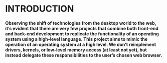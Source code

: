 # INTRODUCTION
#### Observing the shift of technologies from the desktop world to the web, it’s evident that there are very few projects that combine both front-end and back-end development to replicate the functionality of an operating system using a high-level language. This project aims to mimic the operation of an operating system at a high level. We don’t reimplement drivers, kernels, or low-level memory access (at least not yet), but instead delegate these responsibilities to the user’s chosen web browser.